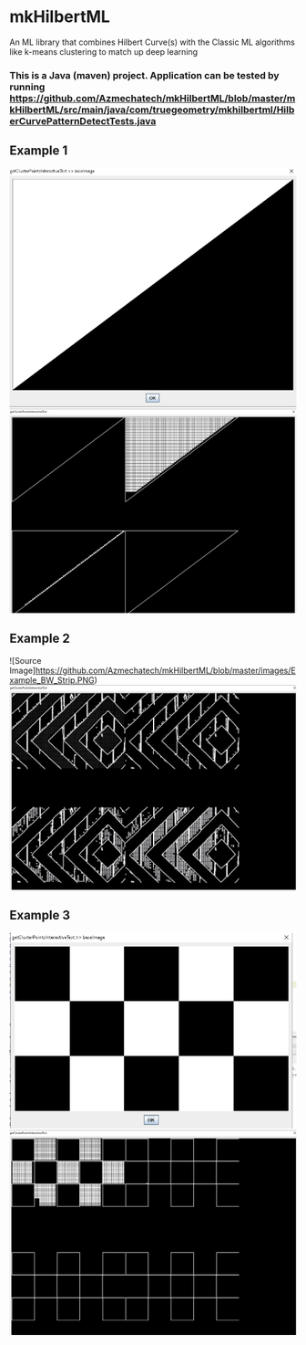 # mkHilbertML
An ML library that combines Hilbert Curve(s) with the Classic ML algorithms like k-means clustering to match up deep learning 

### This is a Java (maven) project. Application can be tested by running https://github.com/Azmechatech/mkHilbertML/blob/master/mkHilbertML/src/main/java/com/truegeometry/mkhilbertml/HilberCurvePatternDetectTests.java

## Example 1
![Source Image](https://github.com/Azmechatech/mkHilbertML/blob/master/images/Example_BW.PNG)
![Result](https://github.com/Azmechatech/mkHilbertML/blob/master/images/Example_BW_result.PNG)

## Example 2
![Source Image]https://github.com/Azmechatech/mkHilbertML/blob/master/images/Example_BW_Strip.PNG)
![Result](https://github.com/Azmechatech/mkHilbertML/blob/master/images/Example_BW_Strip_Result.PNG)

## Example 3
![Source Image](https://github.com/Azmechatech/mkHilbertML/blob/master/images/Example_BW_Box.PNG)
![Result](https://github.com/Azmechatech/mkHilbertML/blob/master/images/Example_BW_Box_Result.PNG)
